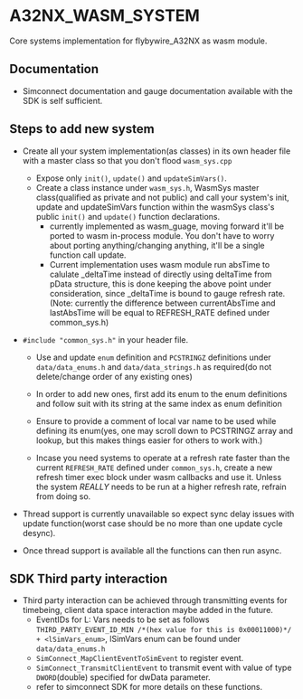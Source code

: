 # A32NX_WASM_SYSTEM
Core systems implementation for flybywire_A32NX as wasm module.

## Documentation
- Simconnect documentation and gauge documentation available with the SDK is self sufficient.

## Steps to add new system
- Create all your system implementation(as classes) in its own header file with a master class so that you don't flood `wasm_sys.cpp`
  - Expose only `init()`, `update()` and `updateSimVars()`.
  - Create a class instance under `wasm_sys.h`, WasmSys master class(qualified as private and not public) and call your system's init, update and updateSimVars function within the wasmSys class's public `init()` and `update()` function declarations.
    - currently implemented as wasm_guage, moving forward it'll be ported to wasm in-process module. You don't have to worry about porting anything/changing anything, it'll be a single function call update.
    - Current implementation uses wasm module run absTime to calulate _deltaTime instead of directly using deltaTime from pData structure, this is done keeping the above
      point under consideration, since _deltaTime is bound to gauge refresh rate.(Note: currently the difference between currentAbsTime and lastAbsTime will be equal to            REFRESH_RATE defined under common_sys.h)
    
- `#include "common_sys.h"` in your header file. 
  - Use and update `enum` definition and `PCSTRINGZ` definitions under `data/data_enums.h` and `data/data_strings.h` as required(do not delete/change order of any existing ones)
  - In order to add new ones, first add its enum to the enum definitions and follow suit with its string at the same index as enum definition
  - Ensure to provide a comment of local var name to be used while defining its enum(yes, one may scroll down to PCSTRINGZ array and lookup,
    but this makes things easier for others to work with.)
    
  - Incase you need systems to operate at a refresh rate faster than the current `REFRESH_RATE` defined under `common_sys.h`, create a new refresh timer exec block under wasm callbacks and use it. Unless the system _REALLY_ needs to be run at a higher refresh rate, refrain from doing so.
- Thread support is currently unavailable so expect sync delay issues with update function(worst case should be no more than one update cycle desync).
- Once thread support is available all the functions can then run async.
    
## SDK Third party interaction
- Third party interaction can be achieved through transmitting events for timebeing, client data space interaction maybe added in the future.
  - EventIDs for L: Vars needs to be set as follows `THIRD_PARTY_EVENT_ID_MIN /*(hex value for this is 0x00011000)*/ + <lSimVars_enum>`, lSimVars enum can be found under `data/data_enums.h` 
  - `SimConnect_MapClientEventToSimEvent` to register event.
  - `SimConnect_TransmitClientEvent` to transmit event with value of type `DWORD`(double) specified for dwData parameter.
  - refer to simconnect SDK for more details on these functions.

